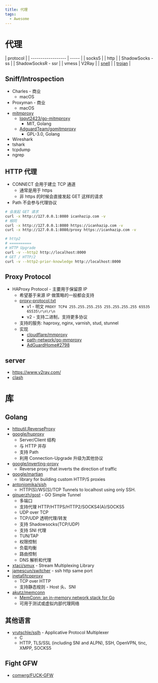 ```yaml
---
title: 代理
tags:
  - Awesome
---
```


# 代理

| protocol           |
| ------------------ | ----- |
| socks5             |
| http               |
| ShadowSocks - ss   |
| ShadowSocksR - ssr |
| vmess              | V2Ray |
| [snell]            |
| [trojan]           |

[snell]: https://github.com/surge-networks/snell
[trojan]: https://github.com/trojan-gfw/trojan

## Sniff/Introspection

- Charles - 商业
  - macOS
- Proxyman - 商业
  - macOS
- [mitmproxy](./mitmproxy.md)
  - [lqqyt2423/go-mitmproxy](https://github.com/lqqyt2423/go-mitmproxy)
    - MIT, Golang
  - [AdguardTeam/gomitmproxy](https://github.com/AdguardTeam/gomitmproxy)
    - GPL-3.0, Golang
- Wireshark
- tshark
- tcpdump
- ngrep

## HTTP 代理

- CONNECT 会用于建立 TCP 通道
  - 通常是用于 https
  - 非 https 的时候会直接发起 GET 这样的请求
- Path 不会参与代理协议

```bash
# 会发起 GET 请求
curl -x http://127.0.0.1:8080 icanhazip.com -v
# 相同
curl -x http://127.0.0.1:8080 https://icanhazip.com -v
curl -x http://127.0.0.1:8080/proxy https://icanhazip.com -v

# http2
# ==========
# HTTP Upgrade
curl -v --http2 http://localhost:8000
# GET / HTTP/2
curl -v --http2-prior-knowledge http://localhost:8000
```

## Proxy Protocol

- HAProxy Protocol - 主要用于保留原 IP
  - 希望基于来源 IP 做策略的一般都会支持
  - [proxy-protocol.txt](https://github.com/haproxy/haproxy/blob/master/doc/proxy-protocol.txt)
    - v1 - 明文 `PROXY TCP4 255.255.255.255 255.255.255.255 65535 65535\r\n\r\n`
    - v2 - 支持二进制，支持更多协议
  - 支持的服务: haproxy, nginx, varnish, stud, stunnel
  - 实现
    - [cloudflare/mmproxy](https://github.com/cloudflare/mmproxy)
    - [path-network/go-mmproxy](https://github.com/path-network/go-mmproxy)
    - [AdGuardHome#2798](https://github.com/AdguardTeam/AdGuardHome/issues/2798)

## server

- https://www.v2ray.com/
- [clash](./clash.md)

# 库

## Golang

- [httputil.ReverseProxy](https://golang.org/pkg/net/http/httputil/#ReverseProxy)
- [google/huproxy](https://github.com/google/huproxy)
  - Server/Client 结构
  - 与 HTTP 并存
  - 支持 Path
  - 利用 Connection-Upgrade 升级为其他协议
- [google/inverting-proxy](https://github.com/google/inverting-proxy)
  - Reverse proxy that inverts the direction of traffic
- [google/martian](https://github.com/google/martian)
  - library for building custom HTTP/S proxies
- [antoniomika/sish](https://github.com/antoniomika/sish)
  - HTTP(S)/WS(S)/TCP Tunnels to localhost using only SSH.
- [ginuerzh/gost](https://github.com/ginuerzh/gost) - GO Simple Tunnel
  - 多端口
  - 支持代理 HTTP/HTTPS/HTTP2/SOCKS4(A)/SOCKS5
  - UDP over TCP
  - TCP/UDP 透明代理/转发
  - 支持 Shadowsocks(TCP/UDP)
  - 支持 SNI 代理
  - TUN/TAP
  - 权限控制
  - 负载均衡
  - 路由控制
  - DNS 解析和代理
- [xtaci/smux](https://github.com/xtaci/smux) - Stream Multiplexing Library
- [jamescun/switcher](https://github.com/jamescun/switcher) - ssh http same port
- [inetaf/tcpproxy](https://github.com/inetaf/tcpproxy)
  - TCP over HTTP
  - 支持静态规则 - Host 头、SNI
- [akutz/memconn](https://github.com/akutz/memconn)
  - [MemConn: an in-memory network stack for Go](https://akutz.wordpress.com/2018/04/20/memconn/)
  - 可用于测试或虚拟内部代理网络

## 其他语言

- [yrutschle/sslh](https://github.com/yrutschle/sslh) - Applicative Protocol Multiplexer
  - C
  - HTTP, TLS/SSL (including SNI and ALPN), SSH, OpenVPN, tinc, XMPP, SOCKS5

## Fight GFW

- [comwrg/FUCK-GFW](https://github.com/comwrg/FUCK-GFW)
